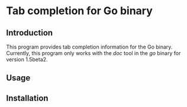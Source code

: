 # Tab completion for Go binary #

## Introduction ##

This program provides tab completion information for the Go binary. Currently,
this program only works with the *doc* tool in the *go* binary for version
1.5beta2.

## Usage ##


## Installation ##
